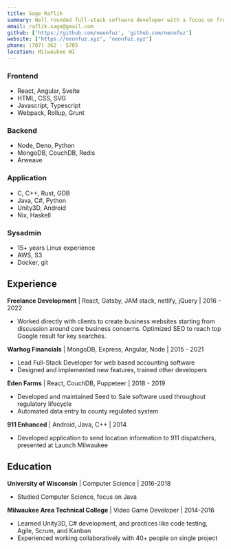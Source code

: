 ```yaml
---
title: Sage Raflik
summary: Well rounded full-stack software developer with a focus on frontend
email: raflik.sage@gmail.com
github: ['https://github.com/neonfuz', 'github.com/neonfuz']
website: ['https://neonfuz.xyz', 'neonfuz.xyz']
phone: (707) 362 - 5705
location: Milwaukee WI
---
```



<section>

### Frontend
* React, Angular, Svelte
* HTML, CSS, SVG
* Javascript, Typescript
* Webpack, Rollup, Grunt

### Backend
* Node, Deno, Python
* MongoDB, CouchDB, Redis
* Arweave

### Application
* C, C++, Rust, GDB
* Java, C#, Python
* Unity3D, Android
* Nix, Haskell

### Sysadmin
* 15+ years Linux experience
* AWS, S3
* Docker, git

</section>

Experience
----------

**Freelance Development** | React, Gatsby, JAM stack, netlify, jQuery | 2016 - 2022
- Worked directly with clients to create business websites starting from
  discussion around core business concerns. Optimized SEO to reach top Google
  result for key searches.

**Warhog Financials** | MongoDB, Express, Angular, Node | 2015 - 2021
- Lead Full-Stack Developer for web based accounting software
- Designed and implemented new features, trained other developers

**Eden Farms** | React, CouchDB, Puppeteer | 2018 - 2019
- Developed and maintained Seed to Sale software used throughout regulatory
  lifecycle
- Automated data entry to county regulated system

**911 Enhanced** | Android, Java, C++ | 2014
- Developed application to send location information to 911 dispatchers,
  presented at Launch Milwaukee

Education
---------

**University of Wisconsin** | Computer Science | 2016-2018
- Studied Computer Science, focus on Java

**Milwaukee Area Technical College** | Video Game Developer | 2014-2016
- Learned Unity3D, C# development, and practices like code testing, Agile, Scrum, and Kanban
- Experienced working collaboratively with 40+ people on single project
